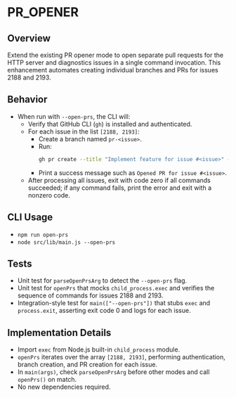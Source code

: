 # PR_OPENER

## Overview

Extend the existing PR opener mode to open separate pull requests for the HTTP server and diagnostics issues in a single command invocation. This enhancement automates creating individual branches and PRs for issues 2188 and 2193.

## Behavior

- When run with `--open-prs`, the CLI will:
  - Verify that GitHub CLI (`gh`) is installed and authenticated.
  - For each issue in the list `[2188, 2193]`:
    - Create a branch named `pr-<issue>`.
    - Run:
      ```bash
      gh pr create --title "Implement feature for issue #<issue>" --body "Resolves issue #<issue>"
      ```
    - Print a success message such as `Opened PR for issue #<issue>`.
  - After processing all issues, exit with code zero if all commands succeeded; if any command fails, print the error and exit with a nonzero code.

## CLI Usage

- `npm run open-prs`
- `node src/lib/main.js --open-prs`

## Tests

- Unit test for `parseOpenPrsArg` to detect the `--open-prs` flag.
- Unit test for `openPrs` that mocks `child_process.exec` and verifies the sequence of commands for issues 2188 and 2193.
- Integration-style test for `main(["--open-prs"])` that stubs `exec` and `process.exit`, asserting exit code 0 and logs for each issue.

## Implementation Details

- Import `exec` from Node.js built-in `child_process` module.
- `openPrs` iterates over the array `[2188, 2193]`, performing authentication, branch creation, and PR creation for each issue.
- In `main(args)`, check `parseOpenPrsArg` before other modes and call `openPrs()` on match.
- No new dependencies required.
